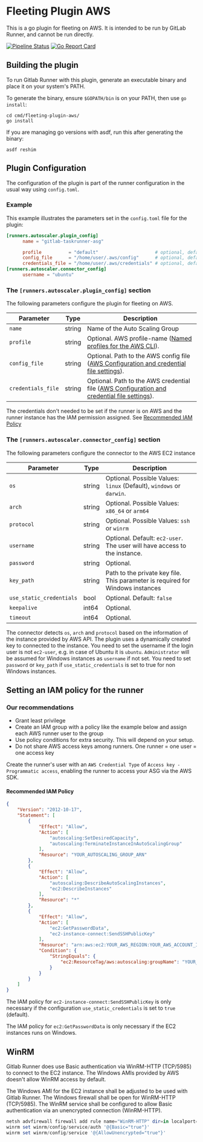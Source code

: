 # Fleeting Plugin AWS

This is a go plugin for fleeting on AWS. It is intended to be run by GitLab Runner, and cannot be run directly.

[![Pipeline Status](https://gitlab.com/gitlab-org/fleeting/fleeting-plugin-aws/badges/main/pipeline.svg)](https://gitlab.com/gitlab-org/fleeting/fleeting-plugin-aws/commits/main)
[![Go Report Card](https://goreportcard.com/badge/gitlab.com/gitlab-org/fleeting/fleeting-plugin-aws)](https://goreportcard.com/report/gitlab.com/gitlab-org/fleeting/fleeting-plugin-aws)

## Building the plugin

To run Gitlab Runner with this plugin, generate an executable binary and place it on your system's PATH.

To generate the binary, ensure `$GOPATH/bin` is on your PATH, then use `go install`:

```shell
cd cmd/fleeting-plugin-aws/
go install 
```

If you are managing go versions with asdf, run this after generating the binary:

```shell
asdf reshim
```

## Plugin Configuration

The configuration of the plugin is part of the runner configuration in the usual way using `config.toml`.

### Example

This example illustrates the parameters set in the `config.toml` file for the plugin:

```toml
[runners.autoscaler.plugin_config]
      name = "gitlab-taskrunner-asg"

      profile          = "default"                     # optional, default is 'default'
      config_file      = "/home/user/.aws/config"      # optional, default is '~/.aws/config'
      credentials_file = "/home/user/.aws/credentials" # optional, default is '~/.aws/credentials'
[runners.autoscaler.connector_config]
      username = "ubuntu"
```

### The `[runners.autoscaler.plugin_config]` section

The following parameters configure the plugin for fleeting on AWS.

| Parameter             | Type   | Description |
|-----------------------|--------|-------------|
| `name`                | string | Name of the Auto Scaling Group |
| `profile` | string | Optional. AWS profile-name ([Named profiles for the AWS CLI](https://docs.aws.amazon.com/cli/latest/userguide/cli-configure-profiles.html)). |
| `config_file`    | string | Optional. Path to the AWS config file ([AWS Configuration and credential file settings](https://docs.aws.amazon.com/cli/latest/userguide/cli-configure-files.html)). |
| `credentials_file`    | string | Optional. Path to the AWS credential file ([AWS Configuration and credential file settings](https://docs.aws.amazon.com/cli/latest/userguide/cli-configure-files.html)). |

The credentials don't needed to be set if the runner is on AWS and the runner instance
has the IAM permission assigned. See [Recommended IAM Policy](#recommended-iam-policy)

### The `[runners.autoscaler.connector_config]` section

The following parameters configure the connector to the AWS EC2 instance

| Parameter                | Type   | Description |
|--------------------------|--------|-------------|
| `os`                     | string | Optional. Possible Values: `linux` (Default), `windows` or `darwin`. |
| `arch`                   | string | Optional. Possible Values: `x86_64` or `arm64` |
| `protocol`               | string | Optional. Possible Values: `ssh` or `winrm` |
| `username`               | string | Optional. Default: `ec2-user`. The user will have access to the instance.|
| `password`               | string | Optional. |
| `key_path`               | string | Path to the private key file. This parameter is required for Windows instances |
| `use_static_credentials` | bool   | Optional. Default: `false` |
| `keepalive`              | int64 | Optional. |
| `timeout`                | int64 | Optional. |

The connector detects `os`, `arch` and `protocol` based on the information of the instance provided by AWS API.
The plugin uses a dynamically created key to connected to the instance. You need to set the username if the login
user is not `ec2-user`, e.g. in case of Ubuntu it is `ubuntu`. `Administrator` will be assumed for Windows instances as `username` if not set.
You need to set `password` or `key_path` if `use_static_credentials` is set to true for non Windows instances.

## Setting an IAM policy for the runner

### Our recommendations

- Grant least privilege
- Create an IAM group with a policy like the example below and assign each AWS runner user to the group
- Use policy conditions for extra security. This will depend on your setup.
- Do not share AWS access keys among runners. One runner = one user = one access key

Create the runner's user with an `AWS Credential Type` of `Access key - Programmatic access`, enabling the runner to
access your ASG via the AWS SDK.

#### Recommended IAM Policy

```json
{
    "Version": "2012-10-17",
    "Statement": [
        {
            "Effect": "Allow",
            "Action": [
                "autoscaling:SetDesiredCapacity",
                "autoscaling:TerminateInstanceInAutoScalingGroup"
            ],
            "Resource": "YOUR_AUTOSCALING_GROUP_ARN"
        },
        {
            "Effect": "Allow",
            "Action": [
                "autoscaling:DescribeAutoScalingInstances",
                "ec2:DescribeInstances"
            ],
            "Resource": "*"
        },
        {
            "Effect": "Allow",
            "Action": [
                "ec2:GetPasswordData",
                "ec2-instance-connect:SendSSHPublicKey"
            ],
            "Resource": "arn:aws:ec2:YOUR_AWS_REGION:YOUR_AWS_ACCOUNT_ID:instance/*",
            "Condition": {
                "StringEquals": {
                    "ec2:ResourceTag/aws:autoscaling:groupName": "YOUR_AUTOSCALING_GROUP_NAME"
                }
            }
        }
    ]
}
```

The IAM policy for `ec2-instance-connect:SendSSHPublicKey` is only necessary if the configuration `use_static_credentials`
is set to `true` (default).

The IAM policy for `ec2:GetPasswordData` is only necessary if the EC2 instances runs on Windows.

## WinRM

Gitlab Runner does use Basic authentication via WinRM-HTTP (TCP/5985) to connect to the EC2 instance.
The Windows AMIs provided by AWS doesn't allow WinRM access by default.

The Windows AMI for the EC2 instance shall be adjusted to be used with Gitlab Runner.
The Windows firewall shall be open for WinRM-HTTP (TCP/5985). The WinRM service shall be
configured to allow Basic authentication via an unencrypted connection (WinRM-HTTP).

```powershell
netsh advfirewall firewall add rule name="WinRM-HTTP" dir=in localport=5985 protocol=TCP action=allow
winrm set winrm/config/service/auth '@{Basic="true"}'
winrm set winrm/config/service '@{AllowUnencrypted="true"}'
```
